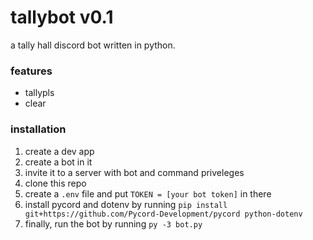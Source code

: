 # tallybot v0.1

a tally hall discord bot written in python.

### features

- tallypls
- clear

### installation

1. create a dev app
2. create a bot in it
3. invite it to a server with bot and command priveleges
4. clone this repo
5. create a `.env` file and put `TOKEN = [your bot token]` in there
6. install pycord and dotenv by running `pip install git+https://github.com/Pycord-Development/pycord python-dotenv`
7. finally, run the bot by running `py -3 bot.py`